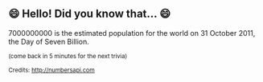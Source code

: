 ## :smile: Hello! Did you know that... :smile:
7000000000 is the estimated population for the world on 31 October 2011, the Day of Seven Billion.

<sup>(come back in 5 minutes for the next trivia)</sup>


<sup>Credits: http://numbersapi.com</sup>
